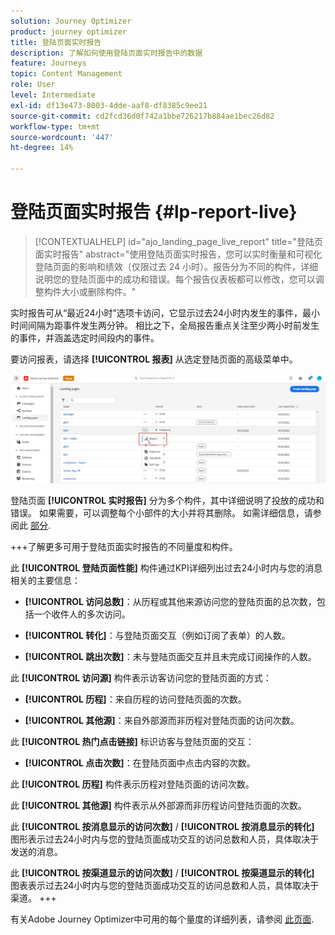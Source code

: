```yaml
---
solution: Journey Optimizer
product: journey optimizer
title: 登陆页面实时报告
description: 了解如何使用登陆页面实时报告中的数据
feature: Journeys
topic: Content Management
role: User
level: Intermediate
exl-id: df13e473-8003-4dde-aaf8-df8385c9ee21
source-git-commit: cd2fcd36d0f742a1bbe726217b884ae1bec26d82
workflow-type: tm+mt
source-wordcount: '447'
ht-degree: 14%

---
```


# 登陆页面实时报告 {#lp-report-live}

>[!CONTEXTUALHELP]
>id="ajo_landing_page_live_report"
>title="登陆页面实时报告"
>abstract="使用登陆页面实时报告，您可以实时衡量和可视化登陆页面的影响和绩效（仅限过去 24 小时）。报告分为不同的构件，详细说明您的登陆页面中的成功和错误。每个报告仪表板都可以修改，您可以调整构件大小或删除构件。"

实时报告可从“最近24小时”选项卡访问，它显示过去24小时内发生的事件，最小时间间隔为距事件发生两分钟。 相比之下，全局报告重点关注至少两小时前发生的事件，并涵盖选定时间段内的事件。

要访问报表，请选择 **[!UICONTROL 报表]** 从选定登陆页面的高级菜单中。

![](assets/landing_page_report.png)

登陆页面 **[!UICONTROL 实时报告]** 分为多个构件，其中详细说明了投放的成功和错误。 如果需要，可以调整每个小部件的大小并将其删除。 如需详细信息，请参阅此 [部分](live-report.md).

+++了解更多可用于登陆页面实时报告的不同量度和构件。

此 **[!UICONTROL 登陆页面性能]** 构件通过KPI详细列出过去24小时内与您的消息相关的主要信息：

* **[!UICONTROL 访问总数]**：从历程或其他来源访问您的登陆页面的总次数，包括一个收件人的多次访问。

* **[!UICONTROL 转化]**：与登陆页面交互（例如订阅了表单）的人数。

* **[!UICONTROL 跳出次数]**：未与登陆页面交互并且未完成订阅操作的人数。

此 **[!UICONTROL 访问源]** 构件表示访客访问您的登陆页面的方式：

* **[!UICONTROL 历程]**：来自历程的访问登陆页面的次数。

* **[!UICONTROL 其他源]**：来自外部源而非历程对登陆页面的访问次数。

此 **[!UICONTROL 热门点击链接]** 标识访客与登陆页面的交互：

* **[!UICONTROL 点击次数]**：在登陆页面中点击内容的次数。

此 **[!UICONTROL 历程]** 构件表示历程对登陆页面的访问次数。

此 **[!UICONTROL 其他源]** 构件表示从外部源而非历程访问登陆页面的次数。

此 **[!UICONTROL 按消息显示的访问次数]** / **[!UICONTROL 按消息显示的转化]** 图形表示过去24小时内与您的登陆页面成功交互的访问总数和人员，具体取决于发送的消息。

此 **[!UICONTROL 按渠道显示的访问次数]** / **[!UICONTROL 按渠道显示的转化]** 图表表示过去24小时内与您的登陆页面成功交互的访问总数和人员，具体取决于渠道。
+++

有关Adobe Journey Optimizer中可用的每个量度的详细列表，请参阅 [此页面](live-report.md#list-of-components-live).
